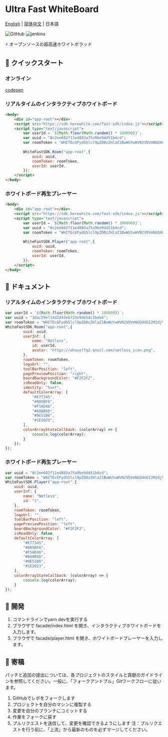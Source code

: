 # Ultra Fast WhiteBoard

[English](./README.md) | [简体中文](./README-zh_CN.md)  | 日本語

![GitHub](https://img.shields.io/github/license/netless-io/whiteboard-designer)
![jenkins](http://ci.netless.group/job/fast-sdk-pr/badge/icon)

⚡ オープンソースの超高速ホワイトボラッド

## 🎉 クイックスタート

### オンライン

[codepen](https://codepen.io/buhe/pen/XWryGWO?editors=1000#0)

### リアルタイムのインタラクティブホワイトボード

```html
<body>
    <div id="app-root"></div>
    <script src="https://sdk.herewhite.com/fast-sdk/index.js"></script>
    <script type="text/javascript">
        var userId = `${Math.floor(Math.random() * 100000)}`;
        var uuid = "8c2ee602f11e4883a75a9be9dd51b4cd";
        var roomToken = "WHITEcGFydG5lcl9pZD0zZHlaZ1BwWUtwWVN2VDVmNGQ4UGI2M2djVGhncENIOXBBeTcmc2lnPWFhODIxMTQ5NjdhZDdmMmVlMzI1NmJhNjUwNmM2OTJmMzFkNGZiODg6YWRtaW5JZD0xNTgmcm9vbUlkPThjMmVlNjAyZjExZTQ4ODNhNzVhOWJlOWRkNTFiNGNkJnRlYW1JZD0yODMmcm9sZT1yb29tJmV4cGlyZV90aW1lPTE2MDA1MTI0OTYmYWs9M2R5WmdQcFlLcFlTdlQ1ZjRkOFBiNjNnY1RoZ3BDSDlwQXk3JmNyZWF0ZV90aW1lPTE1Njg5NTU1NDQmbm9uY2U9MTU2ODk1NTU0NDAwMjAw";
        
        WhiteFastSDK.Room("app-root",{
            uuid: uuid,
            roomToken: roomToken,
            userId: userId,
        });
    </script>
</body>
```

### ホワイトボード再生プレーヤー

```html
<body>
    <div id="app-root"></div>
    <script src="https://sdk.herewhite.com/fast-sdk/index.js"></script>
    <script type="text/javascript">
        var userId = `${Math.floor(Math.random() * 100000)}`;
        var uuid = "8c2ee602f11e4883a75a9be9dd51b4cd";
        var roomToken = "WHITEcGFydG5lcl9pZD0zZHlaZ1BwWUtwWVN2VDVmNGQ4UGI2M2djVGhncENIOXBBeTcmc2lnPWFhODIxMTQ5NjdhZDdmMmVlMzI1NmJhNjUwNmM2OTJmMzFkNGZiODg6YWRtaW5JZD0xNTgmcm9vbUlkPThjMmVlNjAyZjExZTQ4ODNhNzVhOWJlOWRkNTFiNGNkJnRlYW1JZD0yODMmcm9sZT1yb29tJmV4cGlyZV90aW1lPTE2MDA1MTI0OTYmYWs9M2R5WmdQcFlLcFlTdlQ1ZjRkOFBiNjNnY1RoZ3BDSDlwQXk3JmNyZWF0ZV90aW1lPTE1Njg5NTU1NDQmbm9uY2U9MTU2ODk1NTU0NDAwMjAw";
        
        WhiteFastSDK.Player("app-root",{
            uuid: uuid,
            roomToken: roomToken,
            userId: userId,
        });
    </script>
</body>
```

## 📖 ドキュメント

### リアルタイムのインタラクティブホワイトボード

```javascript
var userId = `${Math.floor(Math.random() * 100000)}`;
var uuid = "3dac59e714d2443eb733e9de5dc2beb4";
var roomToken = "WHITEcGFydG5lcl9pZD0zZHlaZ1BwWUtwWVN2VDVmNGQ4UGI2M2djVGhncENIOXBBeTcmc2lnPWE4ZWIyZWE3ZDliMWJiZDkyNWQ0Yzg4YTgwYjVlYjFiOTQxOTZiYmY6YWRtaW5JZD0xNTgmcm9vbUlkPTNkYWM1OWU3MTRkMjQ0M2ViNzMzZTlkZTVkYzJiZWI0JnRlYW1JZD0yODMmcm9sZT1yb29tJmV4cGlyZV90aW1lPTE2MDA1MDEzNTkmYWs9M2R5WmdQcFlLcFlTdlQ1ZjRkOFBiNjNnY1RoZ3BDSDlwQXk3JmNyZWF0ZV90aW1lPTE1Njg5NDQ0MDcmbm9uY2U9MTU2ODk0NDQwNjY0MzAw";
WhiteFastSDK.Room("app-root",{
        uuid: uuid,
        userInf: {
            name: "Netless",
            id: userId,
            avatar: "https://ohuuyffq2.qnssl.com/netless_icon.png",
        },
        roomToken: roomToken,
        logoUrl: "",
        toolBarPosition: "left",
        pagePreviewPosition: "right",
        boardBackgroundColor: "#F2F2F2",
        isReadOnly: false,
        identity: "host",
        defaultColorArray: [
            "#E77345",
            "#005BF6",
            "#F5AD46",
            "#68AB5D",
            "#9E51B6",
            "#1E2023",
        ],
        colorArrayStateCallback: (colorArray) => {
            console.log(colorArray);
        }
    });
});
```

### ホワイトボード再生プレーヤー

```javascript
var uuid = "8c2ee602f11e4883a75a9be9dd51b4cd";
var roomToken = "WHITEcGFydG5lcl9pZD0zZHlaZ1BwWUtwWVN2VDVmNGQ4UGI2M2djVGhncENIOXBBeTcmc2lnPWFhODIxMTQ5NjdhZDdmMmVlMzI1NmJhNjUwNmM2OTJmMzFkNGZiODg6YWRtaW5JZD0xNTgmcm9vbUlkPThjMmVlNjAyZjExZTQ4ODNhNzVhOWJlOWRkNTFiNGNkJnRlYW1JZD0yODMmcm9sZT1yb29tJmV4cGlyZV90aW1lPTE2MDA1MTI0OTYmYWs9M2R5WmdQcFlLcFlTdlQ1ZjRkOFBiNjNnY1RoZ3BDSDlwQXk3JmNyZWF0ZV90aW1lPTE1Njg5NTU1NDQmbm9uY2U9MTU2ODk1NTU0NDAwMjAw";
WhiteFastSDK.Player("app-root",{
    uuid: uuid,
    userInf: {
        name: "Netless",
        id: "1",
    },
    roomToken: roomToken,
    logoUrl: "",
    toolBarPosition: "left",
    pagePreviewPosition: "left",
    boardBackgroundColor: "#F2F2F2",
    isReadOnly: false,
    defaultColorArray: [
        "#E77345",
        "#005BF6",
        "#F5AD46",
        "#68AB5D",
        "#9E51B6",
        "#1E2023",
    ],
    colorArrayStateCallback: (colorArray) => {
        console.log(colorArray);
    }
});
```

## 🚀 開発

1. コマンドラインでyarn devを実行する
2. ブラウザで facade/index.html を開き、インタラクティブホワイトボードを入力します。
3. ブラウザで facade/player.html を開き、ホワイトボードプレーヤーを入力します。

## 👏 寄稿

パッチと追加の提出については、各プロジェクトのスタイルと貢献のガイドラインを参照してください。一般に、「フォークアンドプル」Gitワークフローに従います。

1. GitHubでレポをフォークします
2. プロジェクトを自分のマシンに複製する
3. 変更を自分のブランチにコミットする
4. 作業をフォークに戻す
5. プルリクエストを送信して、変更を確認できるようにします
注：プルリクエストを行う前に、「上流」から最新のものを必ずマージしてください。
